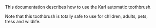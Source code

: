 This documentation describes how to use the Karl automatic 
toothbrush. 

Note that this toothbrush is totally safe to use for children, adults, pets, tress and wildlife.  
